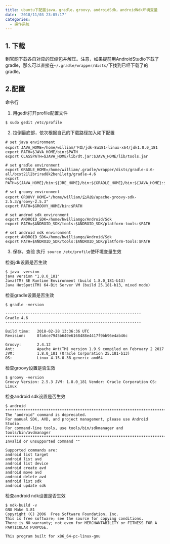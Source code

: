 ```yaml
---
title: ubuntu下配置java，gradle，groovy，androidSdk，androidNdk环境变量
date: '2018/11/03 23:05:17'
categories:
  - 操作系统
---
```


## 1. 下载
到官网下载各自对应的压缩包并解压。注意，如果提前用AndroidStudio下载了gradle，那么可以直接在`~/.gradle/wrapper/dists/`下找到已经下载了的gradle。
## 2.配置
命令行

1. 用gedit打开profile配置文件
``` shell
$ sudo gedit /etc/profile
```
2. 拉倒最底部，依次根据自己的下载路径加入如下配置
```
# set java environment
export JAVA_HOME=/home/william/下载/jdk-8u181-linux-x64/jdk1.8.0_181
export PATH=$JAVA_HOME/bin:$PATH
export CLASSPATH=$JAVA_HOME/lib/dt.jar:$JAVA_HOME/lib/tools.jar

# set gradle environment
export GRADLE_HOME=/home/william/.gradle/wrapper/dists/gradle-4.6-all/bcst21l2brirad8k2ben1letg/gradle-4.6
export PATH=${JAVA_HOME}/bin:${JRE_HOME}/bin:${GRADLE_HOME}/bin:${JAVA_HOME}:${PATH}

# set groovy environment
export GROOVY_HOME="/home/william/公共的/apache-groovy-sdk-2.5.3/groovy-2.5.3"
export PATH=$GROOVY_HOME/bin:$PATH

# set androd sdk environment
export ANDROID_SDK=/home/hwilliamgo/Android/Sdk
export PATH=$ANDROID_SDK/tools:$ANDROID_SDK/platform-tools:$PATH

# set android ndk environment
export ANDROID_SDK=/home/hwilliamgo/Android/Sdk
export PATH=$ANDROID_SDK/tools:$ANDROID_SDK/platform-tools:$PATH

```
3. 保存，查验
执行` source /etc/profile`使环境变量生效

检查jdk设置是否生效
``` shell
$ java -version
java version "1.8.0_181"
Java(TM) SE Runtime Environment (build 1.8.0_181-b13)
Java HotSpot(TM) 64-Bit Server VM (build 25.181-b13, mixed mode)
```

检查gradle设置是否生效
``` shell
$ gradle -version

------------------------------------------------------------
Gradle 4.6
------------------------------------------------------------

Build time:   2018-02-28 13:36:36 UTC
Revision:     8fa6ce7945b640e6168488e4417f9bb96e4ab46c

Groovy:       2.4.12
Ant:          Apache Ant(TM) version 1.9.9 compiled on February 2 2017
JVM:          1.8.0_181 (Oracle Corporation 25.181-b13)
OS:           Linux 4.15.0-38-generic amd64
```

检查groovy设置是否生效
``` shell
$ groovy -version
Groovy Version: 2.5.3 JVM: 1.8.0_181 Vendor: Oracle Corporation OS: Linux
```

检查android sdk设置是否生效
``` shell
$ android
*************************************************************************
The "android" command is deprecated.
For manual SDK, AVD, and project management, please use Android Studio.
For command-line tools, use tools/bin/sdkmanager and tools/bin/avdmanager
*************************************************************************
Invalid or unsupported command ""

Supported commands are:
android list target
android list avd
android list device
android create avd
android move avd
android delete avd
android list sdk
android update sdk
```

检查android ndk设置是否生效
``` shell
$ ndk-build -v
GNU Make 3.81
Copyright (C) 2006  Free Software Foundation, Inc.
This is free software; see the source for copying conditions.
There is NO warranty; not even for MERCHANTABILITY or FITNESS FOR A
PARTICULAR PURPOSE.

This program built for x86_64-pc-linux-gnu
```
                                                                                                                                                                                                                                                                                                                                                                                                                                                                                                                                                                                                                                                                                                                                                                                                                                                                                                                                                                                                                                                                                                                                                                                                                                                                                                                                                                                                                                                                                                                                                                                                                                                                                                                                                                                                                                                                                                                                                                                                                                                                                                                                                                                                                                                                                                                                                                                                                                                                                                                                                                                                                                                                                                                                                                                                                                                                                                                                                                                                                                                                                                                                                                                                                                                                                                                                                                                                                                                                                                                                                                                                                                                                                                                                                                                                                                                                                                                                                                                                                                                                                                                                                                                                                                                                                                                                                                                                                                                                                                                                                                                                                                                                                                                                                                                                                                                                                                                                                                                                                                                                                                                                                                                                                                                                                                                                                                                                                                                                                                                                                                                                                                                                                                                                                                                                                                                                                                                                                                                                                                                                                                                                                                                                                                                                                                                                                                                                                                                                                                                                                                                                                                                                                                                                                                                                                                                                                                                                                                                                                                                                                                                                                                                                                                                                                                                                                                                                                                                                                             
